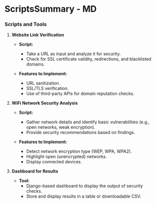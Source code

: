 # ScriptsSummary - MD

### **Scripts and Tools**

1. **Website Link Verification**
    - **Script:**
        - Take a URL as input and analyze it for security.
        - Check for SSL certificate validity, redirections, and blacklisted domains.
            
    - **Features to Implement:**
        - URL sanitization.
        - SSL/TLS verification.
        - Use of third-party APIs for domain reputation checks.
            
2. **WiFi Network Security Analysis**
    
    - **Script:**
        - Gather network details and identify basic vulnerabilities (e.g., open networks, weak encryption).
        - Provide security recommendations based on findings.
            
    - **Features to Implement:**
        - Detect network encryption type (WEP, WPA, WPA2).
        - Highlight open (unencrypted) networks.
        - Display connected devices.
            
3. **Dashboard for Results**
    - **Tool:**
        - Django-based dashboard to display the output of security checks.
        - Store and display results in a table or downloadable CSV.